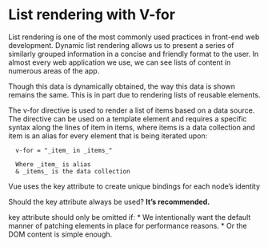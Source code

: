 # List rendering with V-for

List rendering is one of the most commonly used practices in front-end
web development. Dynamic list rendering allows us to present a series of
similarly grouped information in a concise and friendly format to the user. In almost every web application we use, we can see lists of content in numerous areas of the app.


Though this data is dynamically obtained, the way this data is shown remains the same. This is in part due to rendering lists of reusable elements.

The v-for directive is used to render a list of items based on a data source.
The directive can be used on a template element and requires a specific syntax along the lines of item in items, where items is a data collection and item is an alias for every element that is being iterated upon:

      v-for = "_item_ in _items_"

      Where _item_ is alias
      & _items_ is the data collection

Vue uses the key attribute to create unique bindings for each node’s identity      


Should the key attribute always be used? **It’s recommended.**

key attribute should only be omitted if:
    * We intentionally want the default manner of patching elements in place for performance reasons.
    * Or the DOM content is simple enough. 
